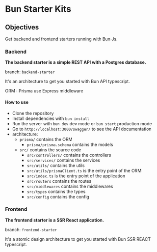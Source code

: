 # Bun Starter Kits

## Objectives

Get backend and frontend starters running with Bun Js.

### Backend
**The backend starter is a simple REST API with a Postgres database.**

branch: `backend-starter`

It's an architecture to get you started with Bun API typescript.

ORM : Prisma
use Express middleware

#### How to use

- Clone the repository
- Install dependencies with `bun install`
- Run the server with `bun dev` dev mode or `bun start` production mode
- Go to `http://localhost:3000/swagger/` to see the API documentation
- architecture:
  - `prisma/` contains the ORM
    - `prisma/prisma.schema` contains the models
  - `src/` contains the source code
    - `src/controllers/` contains the controllers
    - `src/services/` contains the services
    - `src/utils/` contains the utils
    - `src/utils/prismaClient.ts` is the entry point of the ORM
    - `src/index.ts` is the entry point of the application
    - `src/routers` contains the routes
    - `src/middlewares` contains the middlewares
    - `src/types` contains the types
    - `src/config` contains the config



### Frontend
**The frontend starter is a SSR React application.**

branch: `frontend-starter`

It's a atomic design architecture to get you started with Bun SSR REACT typescript.

